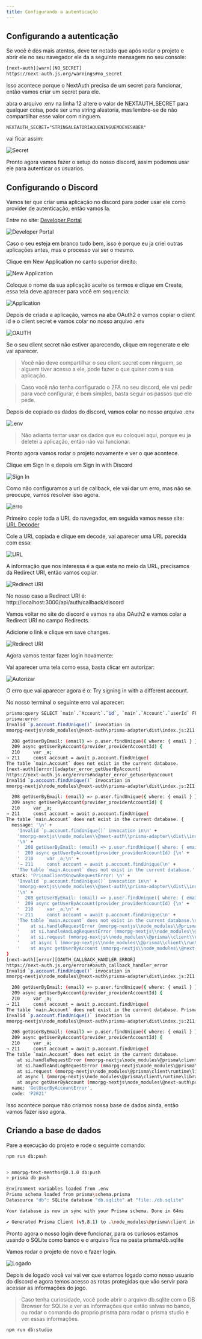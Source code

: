 ```yaml
---
title: Configurando a autenticação
---
```


## Configurando a autenticação

Se você é dos mais atentos, deve ter notado que após rodar o projeto e abrir ele no seu navegador ele da a seguinte mensagem no seu console:

```bash
[next-auth][warn][NO_SECRET] 
https://next-auth.js.org/warnings#no_secret
```

Isso acontece porque o NextAuth precisa de um secret para funcionar, então vamos criar um secret para ele.

abra o arquivo .env na linha 12 altere o valor de NEXTAUTH_SECRET para qualquer coisa, pode ser uma string aleatoria, mas lembre-se de não compartilhar esse valor com ninguem.

```env
NEXTAUTH_SECRET="STRINGALEATORIAQUENINGUEMDEVESABER"
```

vai ficar assim:

![Secret](https://menthor-content.s3.sa-east-1.amazonaws.com/0913a52e-0aa8-4338-9301-7ba86a1c82e0)

Pronto agora vamos fazer o setup do nosso discord, assim podemos usar ele para autenticar os usuarios.

## Configurando o Discord

Vamos ter que criar uma aplicação no discord para poder usar ele como provider de autenticação, então vamos la.

Entre no site: [Developer Portal](https://discord.com/developers/applications)

![Developer Portal](https://menthor-content.s3.sa-east-1.amazonaws.com/cf021c0f-913b-4747-a504-6fc8ea606dc8)

Caso o seu esteja em branco tudo bem, isso é porque eu ja criei outras aplicações antes, mas o processo vai ser o mesmo.

Clique em New Application no canto superior direito:

![New Application](https://menthor-content.s3.sa-east-1.amazonaws.com/56be631d-c515-43fb-a633-92755d58bec0)

Coloque o nome da sua aplicação aceite os termos e clique em Create, essa tela deve aparecer para você em sequencia:

![Application](https://menthor-content.s3.sa-east-1.amazonaws.com/c911d7f5-d5e4-4c64-9e59-59b11f4868bb)


Depois de criada a aplicação, vamos na aba OAuth2 e vamos copiar o client id e o client secret e vamos colar no nosso arquivo .env

![OAUTH](https://menthor-content.s3.sa-east-1.amazonaws.com/501daf23-7624-4a99-8500-75307610e5be)

Se o seu client secret não estiver aparecendo, clique em regenerate e ele vai aparecer.

> Você não deve compartilhar o seu client secret com ninguem, se alguem tiver acesso a ele, pode fazer o que quiser com a sua aplicação.

> Caso você não tenha configurado o 2FA no seu discord, ele vai pedir para você configurar, é bem simples, basta seguir os passos que ele pede.

Depois de copiado os dados do discord, vamos colar no nosso arquivo .env

![.env](https://menthor-content.s3.sa-east-1.amazonaws.com/e6bf2f77-8bf9-4b14-a7a4-0439d775caac)

> Não adianta tentar usar os dados que eu coloquei aqui, porque eu ja deletei a aplicação, então não vai funcionar.

Pronto agora vamos rodar o projeto novamente e ver o que acontece.

Clique em Sign In e depois em Sign in with Discord

![Sign In](https://menthor-content.s3.sa-east-1.amazonaws.com/52785dd1-26f6-4ab6-a85f-d28aaaccc93a)

Como não configuramos a url de callback, ele vai dar um erro, mas não se preocupe, vamos resolver isso agora.

![erro](https://menthor-content.s3.sa-east-1.amazonaws.com/a3533d7f-f850-4a68-8ccd-af66a60ec991)

Primeiro copie toda a URL do navegador, em seguida vamos nesse site: [URL Decoder](https://www.urldecoder.org/)

Cole a URL copiada e clique em decode, vai aparecer uma URL parecida com essa:

![URL](https://menthor-content.s3.sa-east-1.amazonaws.com/f440312e-9433-4d98-be7e-cab358e6d026)

A informação que nos interessa é a que esta no meio da URL, precisamos da Redirect URI, então vamos copiar.

![Redirect URI](https://menthor-content.s3.sa-east-1.amazonaws.com/4481f77a-8889-42ea-927c-a37c3d1f6e48)

No nosso caso a Redirect URI é: http://localhost:3000/api/auth/callback/discord

Vamos voltar no site do discord e vamos na aba OAuth2 e vamos colar a Redirect URI no campo Redirects.

Adicione o link e clique em save changes.

![Redirect URI](https://menthor-content.s3.sa-east-1.amazonaws.com/fdb911a5-8a08-44c5-b65c-c0764d427a3e)

Agora vamos tentar fazer login novamente:

Vai aparecer uma tela como essa, basta clicar em autorizar:

![Autorizar](https://menthor-content.s3.sa-east-1.amazonaws.com/b822a5b5-4925-4be5-8371-9f6d8235e17d)

O erro que vai aparecer agora é o: Try signing in with a different account.

No nosso terminal o seguinte erro vai aparecer:

```bash	
prisma:query SELECT `main`.`Account`.`id`, `main`.`Account`.`userId` FROM `main`.`Account` WHERE ((`main`.`Account`.`provider` = ? AND `main`.`Account`.`providerAccountId` = ?) AND 1=1) LIMIT ? OFFSET ?
prisma:error 
Invalid `p.account.findUnique()` invocation in
mmorpg-nextjs\node_modules\@next-auth\prisma-adapter\dist\index.js:211:45

  208 getUserByEmail: (email) => p.user.findUnique({ where: { email } }),
  209 async getUserByAccount(provider_providerAccountId) {
  210     var _a;
→ 211     const account = await p.account.findUnique(
The table `main.Account` does not exist in the current database.
[next-auth][error][adapter_error_getUserByAccount] 
https://next-auth.js.org/errors#adapter_error_getuserbyaccount 
Invalid `p.account.findUnique()` invocation in
mmorpg-nextjs\node_modules\@next-auth\prisma-adapter\dist\index.js:211:45

  208 getUserByEmail: (email) => p.user.findUnique({ where: { email } }),
  209 async getUserByAccount(provider_providerAccountId) {
  210     var _a;
→ 211     const account = await p.account.findUnique(
The table `main.Account` does not exist in the current database. {
  message: '\n' +
    'Invalid `p.account.findUnique()` invocation in\n' +
    'mmorpg-nextjs\\node_modules\\@next-auth\\prisma-adapter\\dist\\index.js:211:45\n' +
    '\n' +
    '  208 getUserByEmail: (email) => p.user.findUnique({ where: { email } }),\n' +
    '  209 async getUserByAccount(provider_providerAccountId) {\n' +
    '  210     var _a;\n' +
    '→ 211     const account = await p.account.findUnique(\n' +
    'The table `main.Account` does not exist in the current database.',
  stack: 'PrismaClientKnownRequestError: \n' +
    'Invalid `p.account.findUnique()` invocation in\n' +
    'mmorpg-nextjs\\node_modules\\@next-auth\\prisma-adapter\\dist\\index.js:211:45\n' +
    '\n' +
    '  208 getUserByEmail: (email) => p.user.findUnique({ where: { email } }),\n' +
    '  209 async getUserByAccount(provider_providerAccountId) {\n' +
    '  210     var _a;\n' +
    '→ 211     const account = await p.account.findUnique(\n' +
    'The table `main.Account` does not exist in the current database.\n' +
    '    at si.handleRequestError (mmorpg-nextjs\\node_modules\\@prisma\\client\\runtime\\library.js:125:6817)\n' +  
    '    at si.handleAndLogRequestError (mmorpg-nextjs\\node_modules\\@prisma\\client\\runtime\\library.js:125:6151)\n' +
    '    at si.request (mmorpg-nextjs\\node_modules\\@prisma\\client\\runtime\\library.js:125:5859)\n' +
    '    at async l (mmorpg-nextjs\\node_modules\\@prisma\\client\\runtime\\library.js:130:9805)\n' +
    '    at async getUserByAccount (mmorpg-nextjs\\node_modules\\@next-auth\\prisma-adapter\\dist\\index.js:211:29)',  name: 'PrismaClientKnownRequestError'
}
[next-auth][error][OAUTH_CALLBACK_HANDLER_ERROR]
https://next-auth.js.org/errors#oauth_callback_handler_error
Invalid `p.account.findUnique()` invocation in
mmorpg-nextjs\node_modules\@next-auth\prisma-adapter\dist\index.js:211:45

  208 getUserByEmail: (email) => p.user.findUnique({ where: { email } }),
  209 async getUserByAccount(provider_providerAccountId) {
  210     var _a;
→ 211     const account = await p.account.findUnique(
The table `main.Account` does not exist in the current database. PrismaClientKnownRequestError:
Invalid `p.account.findUnique()` invocation in
mmorpg-nextjs\node_modules\@next-auth\prisma-adapter\dist\index.js:211:45

  208 getUserByEmail: (email) => p.user.findUnique({ where: { email } }),
  209 async getUserByAccount(provider_providerAccountId) {
  210     var _a;
→ 211     const account = await p.account.findUnique(
The table `main.Account` does not exist in the current database.
    at si.handleRequestError (mmorpg-nextjs\node_modules\@prisma\client\runtime\library.js:125:6817)
    at si.handleAndLogRequestError (mmorpg-nextjs\node_modules\@prisma\client\runtime\library.js:125:6151)
    at si.request (mmorpg-nextjs\node_modules\@prisma\client\runtime\library.js:125:5859)
    at async l (mmorpg-nextjs\node_modules\@prisma\client\runtime\library.js:130:9805)
    at async getUserByAccount (mmorpg-nextjs\node_modules\@next-auth\prisma-adapter\dist\index.js:211:29) {
  name: 'GetUserByAccountError',
  code: 'P2021'
```

Isso acontece porque não criamos nossa base de dados ainda, então vamos fazer isso agora.

## Criando a base de dados

Pare a execução do projeto e rode o seguinte comando:

```bash
npm run db:push
```

```bash

> mmorpg-text-menthor@0.1.0 db:push
> prisma db push

Environment variables loaded from .env
Prisma schema loaded from prisma\schema.prisma
Datasource "db": SQLite database "db.sqlite" at "file:./db.sqlite"

Your database is now in sync with your Prisma schema. Done in 64ms

✔ Generated Prisma Client (v5.8.1) to .\node_modules\@prisma\client in 93ms
```

Pronto agora o nosso login deve funcionar, para os curiosos estamos usando o SQLite como banco e o arquivo fica na pasta prisma/db.sqlite

Vamos rodar o projeto de novo e fazer login.

![Logado](https://menthor-content.s3.sa-east-1.amazonaws.com/8d0c0b54-5b4e-4698-9452-a53e6b249558)

Depois de logado você vai vai ver que estamos logado como nosso usuario do discord e agora temos acesso as rotas protegidas que vão servir para acessar as informações do jogo.

> Caso tenha curiosidade, você pode abrir o arquivo db.sqlite com o DB Browser for SQLite e ver as informações que estão salvas no banco, ou rodar o comando do proprio prisma para rodar o prisma studio e ver essas informações.

```bash
npm run db:studio
```